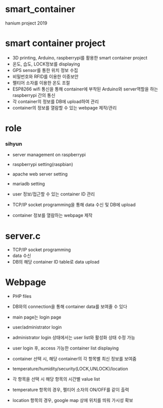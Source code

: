 # smart_container
hanium project 2019


# smart container project
* 3D printing, Arduino, raspberrypi를 활용한 smart container project
* 온도, 습도, LOCK정보를 displaying
* GPS sensor를 통한 위치 정보 수집
* 비밀번호와 RFID를 이용한 이중보안
* 펠티어 소자를 이용한 온도 조절
* ESP8266 wifi 통신을 통해 container에 부착된 Arduino와 server역할을 하는 raspberrypi 간의 통신
* 각 container의 정보를 DB에 upload하여 관리
* container의 정보를 열람할 수 있는 webpage 제작/관리

# role

### sihyun

* server management on raspberrypi

* raspberrypi setting(raspbian)
* apache web server setting
* mariadb setting
* user 정보/접근할 수 있는 container ID 관리
* TCP/IP socket programming을 통해 data 수신 및 DB에 upload
* container 정보를 열람하는 webpage 제작


# server.c
* TCP/IP socket programming
* data 수신
* DB의 해당 container ID table로 data upload


# Webpage
* PHP files
* DB와의 connection을 통해 container data를 보여줄 수 있다

* main page는 login page
* user/administrator login
* administrator login 상태에서는 user list와 활성화 상태 수정 가능
* user login 후, access 가능한 container list displaying
* container 선택 시, 해당 container의 각 항목별 최신 정보를 보여줌
* temperature/humidity/security(LOCK,UNLOCK)/location
* 각 항목을 선택 시 해당 항목의 시간별 value list
* temperature 항목의 경우, 펠티어 소자의 ON/OFF를 같이 출력
* location 항목의 경우, google map 상에 위치를 띄워 가시성 확보
